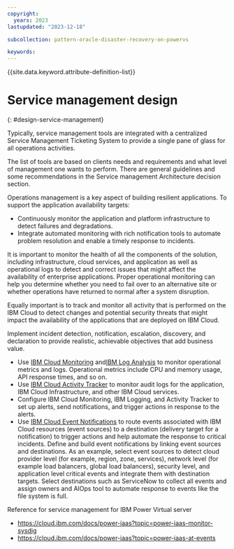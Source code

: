 ```yaml
---
copyright:
  years: 2023
lastupdated: "2023-12-18"

subcollection: pattern-oracle-disaster-recovery-on-powervs

keywords:
---
```

{{site.data.keyword.attribute-definition-list}}

# Service management design
{: #design-service-management}

Typically, service management tools are integrated with a centralized Service Management Ticketing System to provide a single pane of glass for all operations activities.

The list of tools are based on clients needs and requirements and what level of management one wants to perform. There are general guidelines and some recommendations in the Service management Architecture decision section.

Operations management is a key aspect of building resilient applications. To support the application availability targets:

* Continuously monitor the application and platform infrastructure to detect failures and degradations.
* Integrate automated monitoring with rich notification tools to automate problem resolution and enable a timely response to incidents.

It is important to monitor the health of all the components of the solution, including infrastructure, cloud services, and application as well as operational logs to detect and correct issues that might affect the availability of enterprise applications. Proper operational monitoring can help you determine whether you need to fail over to an alternative site or whether operations have returned to normal after a system disruption.

Equally important is to track and monitor all activity that is performed on the IBM Cloud to detect changes and potential security threats that might impact the availability of the applications that are deployed on IBM Cloud.

Implement incident detection, notification, escalation, discovery, and declaration to provide realistic, achievable objectives that add business value.

* Use [IBM Cloud Monitoring](/docs/monitoring?topic=monitoring-about-monitor) and[IBM Log Analysis](/docs/log-analysis?topic=log-analysis-getting-started) to monitor operational metrics and logs. Operational metrics include CPU and memory usage, API response times, and so on.
* Use [IBM Cloud Activity Tracker](/docs/activity-tracker?topic=activity-tracker-getting-started) to monitor audit logs for the application, IBM Cloud Infrastructure, and other IBM Cloud services.
* Configure IBM Cloud Monitoring, IBM Logging, and Activity Tracker to set up alerts, send notifications, and trigger actions in response to the alerts.
* Use [IBM Cloud Event Notifications](/docs/event-notifications?topic=event-notifications-en-about) to route events associated with IBM Cloud resources (event sources) to a destination (delivery target for a notification) to trigger actions and help automate the response to critical incidents. Define and build event notifications by linking event sources and destinations. As an example, select event sources to detect cloud provider level (for example, region, zone, services), network level (for example load balancers, global load balancers), security level, and application level critical events and integrate them with destination targets. Select destinations such as ServiceNow to collect all events and assign owners and AIOps tool to automate response to events like the file system is full.

Reference for service management for IBM Power Virtual server

* https://cloud.ibm.com/docs/power-iaas?topic=power-iaas-monitor-sysdig
* https://cloud.ibm.com/docs/power-iaas?topic=power-iaas-at-events
